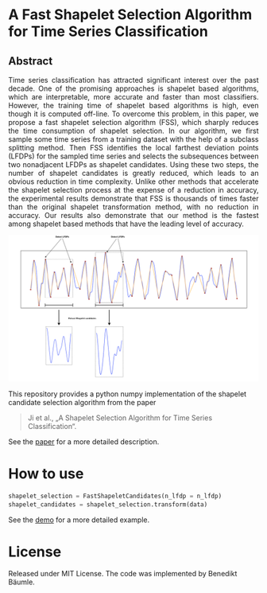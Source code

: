 # A Fast Shapelet Selection Algorithm for Time Series Classification

## Abstract
<p align="justify">
Time series classification has attracted significant interest over the past decade. One of the promising approaches is shapelet based algorithms, which are interpretable, more accurate and faster than most classifiers. However, the training time of shapelet based algorithms is high, even though it is computed off-line. To overcome this problem, in this paper, we propose a fast shapelet selection algorithm (FSS), which sharply reduces the time consumption of shapelet selection. In our algorithm, we first sample some time series from a training dataset with the help of a subclass splitting method. Then FSS identifies the local farthest deviation points (LFDPs) for the sampled time series and selects the subsequences between two nonadjacent LFDPs as shapelet candidates. Using these two steps, the number of shapelet candidates is greatly reduced, which leads to an obvious reduction in time complexity. Unlike other methods that accelerate the shapelet selection process at the expense of a reduction in accuracy, the experimental results demonstrate that FSS is thousands of times faster than the original shapelet transformation method, with no reduction in accuracy. Our results also demonstrate that our method is the fastest among shapelet based methods that have the leading level of accuracy.
</p>

<p align="center">
  <img width="1000" src="./fss-algorithm.png">
</p>

This repository provides a python numpy implementation of the shapelet candidate selection algorithm from the paper
> Ji et al., „A Shapelet Selection Algorithm for Time Series Classification“.

See the [paper](https://www.sciencedirect.com/science/article/abs/pii/S1389128618312970) for a more detailed description.
# How to use

```python
shapelet_selection = FastShapeletCandidates(n_lfdp = n_lfdp)
shapelet_candidates = shapelet_selection.transform(data)
```
See the [demo](https://github.com/benibaeumle/A-Shapelet-Selection-Algorithm/blob/main/demo/demo.ipynb) for a more 
detailed example.

# License
Released under MIT License. The code was implemented by Benedikt Bäumle.
